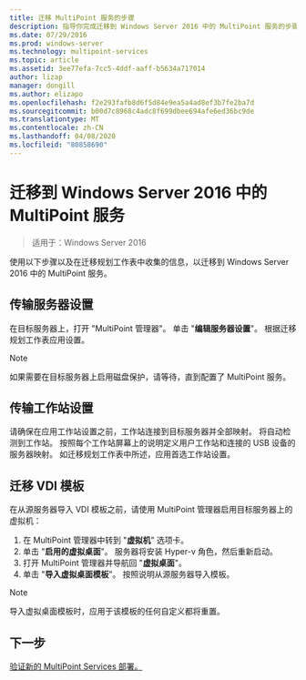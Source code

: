 ```yaml
---
title: 迁移 MultiPoint 服务的步骤
description: 指导你完成迁移到 Windows Server 2016 中的 MultiPoint 服务的步骤
ms.date: 07/29/2016
ms.prod: windows-server
ms.technology: multipoint-services
ms.topic: article
ms.assetid: 3ee77efa-7cc5-4ddf-aaff-b5634a717014
author: lizap
manager: dongill
ms.author: elizapo
ms.openlocfilehash: f2e293fafb8d6f5d84e9ea5a4ad8ef3b7fe2ba7d
ms.sourcegitcommit: b00d7c8968c4adc8f699dbee694afe6ed36bc9de
ms.translationtype: MT
ms.contentlocale: zh-CN
ms.lasthandoff: 04/08/2020
ms.locfileid: "80858690"
---
```

# <a name="migrate-to--multipoint-services-in-windows-server-2016"></a>迁移到 Windows Server 2016 中的 MultiPoint 服务

>适用于：Windows Server 2016

使用以下步骤以及在迁移规划工作表中收集的信息，以迁移到 Windows Server 2016 中的 MultiPoint 服务。

## <a name="transfer-server-settings"></a>传输服务器设置
在目标服务器上，打开 "MultiPoint 管理器"。 单击 "**编辑服务器设置**"。 根据迁移规划工作表应用设置。

> [!NOTE]
> 如果需要在目标服务器上启用磁盘保护，请等待，直到配置了 MultiPoint 服务。

## <a name="transfer-station-settings"></a>传输工作站设置
请确保在应用工作站设置之前，工作站连接到目标服务器并全部映射。 将自动检测到工作站。 按照每个工作站屏幕上的说明定义用户工作站和连接的 USB 设备的服务器映射。 如迁移规划工作表中所述，应用首选工作站设置。

## <a name="migrate-the-vdi-template"></a>迁移 VDI 模板

在从源服务器导入 VDI 模板之前，请使用 MultiPoint 管理器启用目标服务器上的虚拟机：

1. 在 MultiPoint 管理器中转到 "**虚拟机**" 选项卡。
2. 单击 "**启用的虚拟桌面**"。 服务器将安装 Hyper-v 角色，然后重新启动。
3. 打开 MultiPoint 管理器并导航回 "**虚拟桌面**"。
4. 单击 "**导入虚拟桌面模板**"。 按照说明从源服务器导入模板。

> [!NOTE]
> 导入虚拟桌面模板时，应用于该模板的任何自定义都将重置。 

## <a name="next-step"></a>下一步
[验证新的 MultiPoint Services 部署。](multipoint-services-post-migration-steps.md)